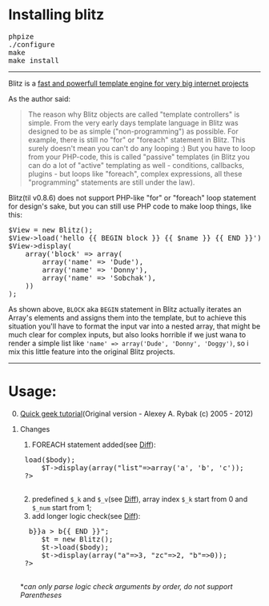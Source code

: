 Installing blitz
======
<pre>
phpize
./configure
make
make install
</pre>

----

Blitz is a [fast and powerfull template engine for very big internet projects](http://alexeyrybak.com/blitz/blitz_en.html)

As the author said:

> The reason why Blitz objects are called "template controllers" is simple. From the very early days template language in Blitz was designed to be as simple ("non-programming") as possible. For example, there is still no "for" or "foreach" statement in Blitz. This surely doesn't mean you can't do any looping :) But you have to loop from your PHP-code, this is called "passive" templates (in Blitz you can do a lot of "active" templating as well - conditions, callbacks, plugins - but loops like "foreach", complex expressions, all these "programming" statements are still under the law). 

Blitz(til v0.8.6) does not support PHP-like "for" or "foreach" loop statement for design's sake, but you can still use PHP code to make loop things, like this:

<pre class="line-pre lines highlight">$View = new Blitz();
$View->load('hello {{ BEGIN block }} {{ $name }} {{ END }}');
$View->display(
    array('block' => array(
        array('name' => 'Dude'),
        array('name' => 'Donny'),
        array('name' => 'Sobchak'),
    ))
);</pre>

As shown above, `BLOCK` aka `BEGIN` statement in Blitz actually iterates an Array's elements and assigns them into the template, but to achieve this situation you'll have to format the input var into a nested array, that might be much clear for complex inputs, but also looks horrible if we just wana to render a simple list like `'name' => array('Dude', 'Donny', 'Doggy')`, so i mix this little feature into the original Blitz projects.

----

Usage:
====

0. [Quick geek tutorial](http://alexeyrybak.com/blitz/blitz_en.html#quick-geek)(Original version - Alexey A. Rybak (c) 2005 - 2012)
1. Changes

    1. FOREACH statement added(see [Diff](https://github.com/sniky/Blitz-featured/commit/cf3fb8401f8bb0c96a10ec6bbc70205acb3f6be2)):
    <pre>
    <?php
        $body ="{{FOREACH list}}
	        Key: {{\$\_k}}, Value: {{\$\_v}}{{END}}";
	    $T = new Blitz();
        $T->load($body);
        $T->display(array("list"=>array('a', 'b', 'c'));
	?>
    </pre>
    2. predefined `$_k` and `$_v`(see [Diff](https://github.com/sniky/Blitz-featured/commit/bc2d6b4442b8ef07c49fedfb8c9fc2f1b034699c)), array index `$_k` start from 0 and `$_num` start from 1;
    3. add longer logic check(see [Diff](https://github.com/sniky/Blitz-featured/commit/bc2d6b4442b8ef07c49fedfb8c9fc2f1b034699c)):
    <pre>
    <?php
        $body = "{{IF zc < b && 1 || a > b}}a > b{{ END }}";
        $t = new Blitz();
        $t->load($body);
        $t->display(array("a"=>3, "zc"=>2, "b"=>0));
    ?>
    </pre>
    \**can only parse logic check arguments by order, do not support Parentheses*
    